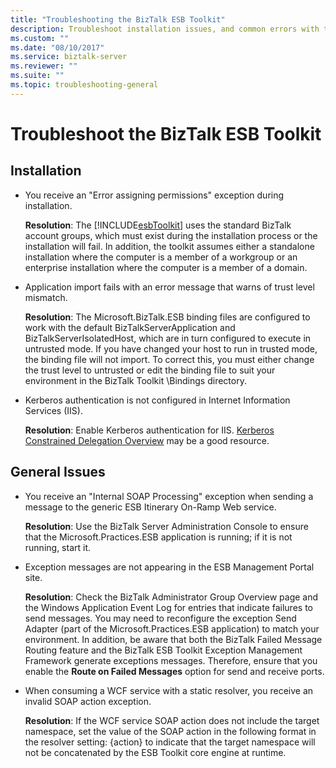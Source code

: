 ```yaml
---
title: "Troubleshooting the BizTalk ESB Toolkit"
description: Troubleshoot installation issues, and common errors with the ESB Toolkit in BizTalk Server
ms.custom: ""
ms.date: "08/10/2017"
ms.service: biztalk-server
ms.reviewer: ""
ms.suite: ""
ms.topic: troubleshooting-general
---
```


# Troubleshoot the BizTalk ESB Toolkit


## Installation

- You receive an "Error assigning permissions" exception during installation.

  **Resolution**: The [!INCLUDE[esbToolkit](../includes/esbtoolkit-md.md)] uses the standard BizTalk account groups, which must exist during the installation process or the installation will fail. In addition, the toolkit assumes either a standalone installation where the computer is a member of a workgroup or an enterprise installation where the computer is a member of a domain.

- Application import fails with an error message that warns of trust level mismatch.

   **Resolution**: The Microsoft.BizTalk.ESB binding files are configured to work with the default BizTalkServerApplication and BizTalkServerIsolatedHost, which are in turn configured to execute in untrusted mode. If you have changed your host to run in trusted mode, the binding file will not import. To correct this, you must either change the trust level to untrusted or edit the binding file to suit your environment in the BizTalk Toolkit \Bindings directory.

- Kerberos authentication is not configured in Internet Information Services (IIS).

   **Resolution**: Enable Kerberos authentication for IIS. [Kerberos Constrained Delegation Overview](/windows-server/security/kerberos/kerberos-constrained-delegation-overview) may be a good resource.

## General Issues

- You receive an "Internal SOAP Processing" exception when sending a message to the generic ESB Itinerary On-Ramp Web service.

  **Resolution**: Use the BizTalk Server Administration Console to ensure that the Microsoft.Practices.ESB application is running; if it is not running, start it.

- Exception messages are not appearing in the ESB Management Portal site.

  **Resolution**: Check the BizTalk Administrator Group Overview page and the Windows Application Event Log for entries that indicate failures to send messages. You may need to reconfigure the exception Send Adapter (part of the Microsoft.Practices.ESB application) to match your environment. In addition, be aware that both the BizTalk Failed Message Routing feature and the BizTalk ESB Toolkit Exception Management Framework generate exceptions messages. Therefore, ensure that you enable the **Route on Failed Messages** option for send and receive ports.

- When consuming a WCF service with a static resolver, you receive an invalid SOAP action exception.

  **Resolution**: If the WCF service SOAP action does not include the target namespace, set the value of the SOAP action in the following format in the resolver setting: {action} to indicate that the target namespace will not be concatenated by the ESB Toolkit core engine at runtime.
